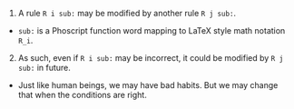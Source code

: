 1. A rule `R i sub:` may be modified by another rule `R j sub:`.

- `sub:` is a Phoscript function word mapping to LaTeX style math notation `R_i`.

2. As such, even if `R i sub:` may be incorrect, it could be modified by `R j sub:` in future.

- Just like human beings, we may have bad habits. But we may change that when the conditions are right.
